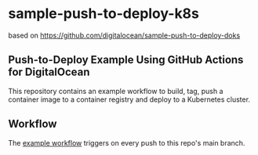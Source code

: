 # sample-push-to-deploy-k8s

based on https://github.com/digitalocean/sample-push-to-deploy-doks

## Push-to-Deploy Example Using GitHub Actions for DigitalOcean
This repository contains an example workflow to build, tag, push a container image to a container registry and deploy to a Kubernetes cluster.

## Workflow
The [example workflow](https://github.com/digitalocean/sample-push-to-deploy-doks/blob/main/.github/workflows/workflow.yml) triggers on every push to this repo's main branch.
